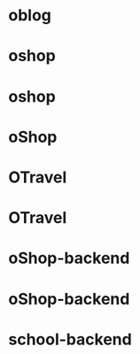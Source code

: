 # oblog
# oshop
# oshop
# oShop
# OTravel
# OTravel
# oShop-backend
# oShop-backend
# school-backend
